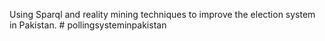 Using Sparql and reality mining techniques to improve the election system in Pakistan. # pollingsysteminpakistan
